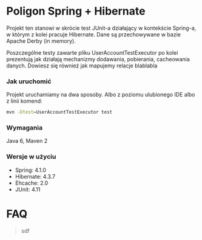 # Poligon Spring + Hibernate
Projekt ten stanowi w skrócie test JUnit-a działający w kontekście Spring-a, w którym z kolei pracuje Hibernate. Dane są przechowywane w bazie Apache Derby (in memory).

Poszczególne testy zawarte pliku UserAccountTestExecutor po kolei prezentują jak działają mechanizmy dodawania, pobierania, cacheowania danych. Dowiesz się również jak mapujemy relacje blablabla

### Jak uruchomić
Projekt uruchamiamy na dwa sposoby. Albo z poziomu ulubionego IDE albo z linii komend:
```sh
mvn -Dtest=UserAccountTestExecutor test
```

### Wymagania
Java 6, Maven 2

### Wersje w użyciu
- Spring: 4.1.0
- Hibernate: 4.3.7
- Ehcache: 2.0
- JUnit: 4.11

# FAQ
> sdf